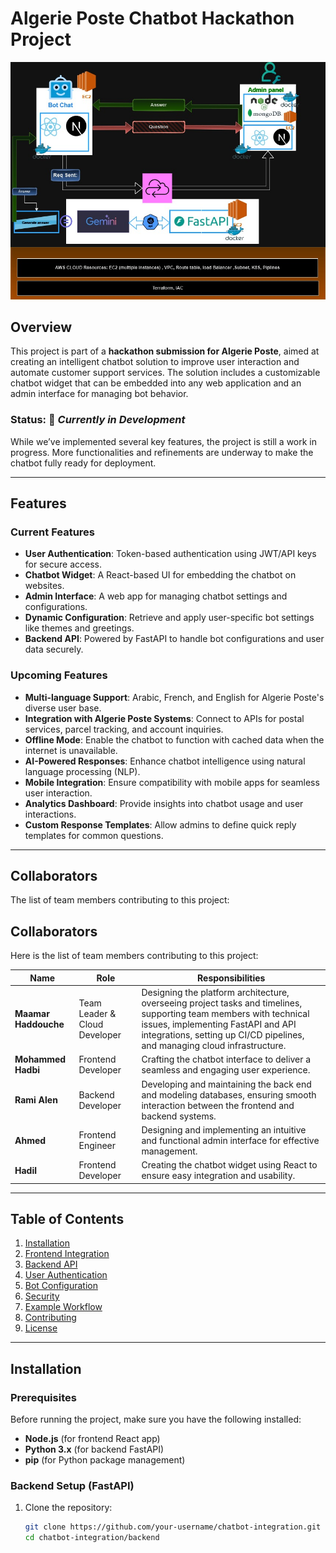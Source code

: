 # Algerie Poste Chatbot Hackathon Project

![Chatbot Integration](bot.jpg)

## Overview
This project is part of a **hackathon submission for Algerie Poste**, aimed at creating an intelligent chatbot solution to improve user interaction and automate customer support services. The solution includes a customizable chatbot widget that can be embedded into any web application and an admin interface for managing bot behavior.

### **Status:** 🚧 _Currently in Development_  
While we’ve implemented several key features, the project is still a work in progress. More functionalities and refinements are underway to make the chatbot fully ready for deployment.

---

## Features

### Current Features
- **User Authentication**: Token-based authentication using JWT/API keys for secure access.
- **Chatbot Widget**: A React-based UI for embedding the chatbot on websites.
- **Admin Interface**: A web app for managing chatbot settings and configurations.
- **Dynamic Configuration**: Retrieve and apply user-specific bot settings like themes and greetings.
- **Backend API**: Powered by FastAPI to handle bot configurations and user data securely.

### Upcoming Features
- **Multi-language Support**: Arabic, French, and English for Algerie Poste's diverse user base.
- **Integration with Algerie Poste Systems**: Connect to APIs for postal services, parcel tracking, and account inquiries.
- **Offline Mode**: Enable the chatbot to function with cached data when the internet is unavailable.
- **AI-Powered Responses**: Enhance chatbot intelligence using natural language processing (NLP).
- **Mobile Integration**: Ensure compatibility with mobile apps for seamless user interaction.
- **Analytics Dashboard**: Provide insights into chatbot usage and user interactions.
- **Custom Response Templates**: Allow admins to define quick reply templates for common questions.

---

## Collaborators

The list of team members contributing to this project:
## Collaborators

Here is the list of team members contributing to this project:

| Name                 | Role                           | Responsibilities                                                                                     |
|----------------------|--------------------------------|-----------------------------------------------------------------------------------------------------|
| **Maamar Haddouche** | Team Leader & Cloud Developer  | Designing the platform architecture, overseeing project tasks and timelines, supporting team members with technical issues, implementing FastAPI and API integrations, setting up CI/CD pipelines, and managing cloud infrastructure. |
| **Mohammed Hadbi**   | Frontend Developer             | Crafting the chatbot interface to deliver a seamless and engaging user experience.                  |
| **Rami Alen**        | Backend Developer              | Developing and maintaining the back end and modeling databases, ensuring smooth interaction between the frontend and backend systems. |
| **Ahmed**            | Frontend Engineer              | Designing and implementing an intuitive and functional admin interface for effective management.     |
| **Hadil**             | Frontend Developer             | Creating the chatbot widget using React to ensure easy integration and usability.                   |


---

## Table of Contents
1. [Installation](#installation)
2. [Frontend Integration](#frontend-integration)
3. [Backend API](#backend-api)
4. [User Authentication](#user-authentication)
5. [Bot Configuration](#bot-configuration)
6. [Security](#security)
7. [Example Workflow](#example-workflow)
8. [Contributing](#contributing)
9. [License](#license)

---

## Installation

### Prerequisites
Before running the project, make sure you have the following installed:
- **Node.js** (for frontend React app)
- **Python 3.x** (for backend FastAPI)
- **pip** (for Python package management)

### Backend Setup (FastAPI)
1. Clone the repository:
   ```bash
   git clone https://github.com/your-username/chatbot-integration.git
   cd chatbot-integration/backend
